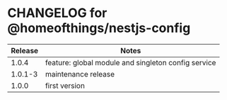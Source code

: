# CHANGELOG for @homeofthings/nestjs-config

| Release | Notes                                               |
| ------- | --------------------------------------------------- |
| 1.0.4   | feature: global module and singleton config service |
| 1.0.1-3 | maintenance release                                 |
| 1.0.0   | first version                                       |
